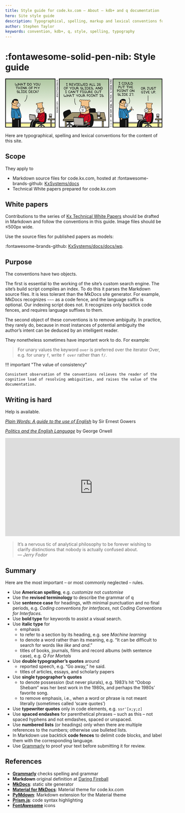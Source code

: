 ```yaml
---
title: Style guide for code.kx.com – About – kdb+ and q documentation
hero: Site style guide
description: Typographical, spelling, markup and lexical conventions for the q and kdb+ documentation site
author: Stephen Taylor
keywords: convention, kdb+, q, style, spelling, typography
---
```

# :fontawesome-solid-pen-nib: Style guide


[![Dilbert and slides](../../img/dilbert-slides.gif)](https://dilbert.com/strip/2020-05-11 "dilbert.com")

Here are typographical, spelling and lexical conventions for the content of this site.


## Scope

They apply to 

-   Markdown source files for code.kx.com, hosted at :fontawesome-brands-github: [KxSystems/docs](https://github.com/kxsystems/docs)
-   Technical White papers prepared for code.kx.com 

## White papers

Contributions to the series of [Kx Technical White Papers](../../wp/index.md) should be drafted in Markdown and follow the conventions in this guide. 
Image files should be ≤500px wide. 

Use the source files for published papers as models: 

:fontawesome-brands-github:
[KxSystems/docs/docs/wp](https://github.com/KxSystems/docs/tree/master/docs/wp).



## Purpose

The conventions have two objects.

The first is essential to the working of the site’s custom search engine. 
The site’s build script compiles an index. 
To do this it parses the Markdown source files. 
It is less tolerant than the MkDocs site generator. 
For example, MkDocs recognizes `~~~` as a code fence, and the language suffix is optional. 
Our indexing script does not. 
It recognizes only backtick code fences, and requires language suffixes to them. 

The second object of these conventions is to remove ambiguity. In practice, they rarely do, because in most instances of potential ambiguity the author’s intent can be deduced by an intelligent reader. 

They nonetheless sometimes have important work to do. 
For example:

> For unary values the keyword `over` is preferred over the iterator Over, e.g. for unary `f`, write `f over` rather than `f/`.

!!! important "The value of consistency"
    
    Consistent observation of the conventions relieves the reader of the cognitive load of resolving ambiguities, and raises the value of the documentation. 


## Writing is hard 

Help is available. 

[_Plain Words: A guide to the use of English_](https://www.amazon.co.uk/Plain-Words-Rebecca-Gowers/dp/0241960347/) by Sir Ernest Gowers 

[_Politics and the English Language_](https://www.amazon.co.uk/Politics-English-Language-Penguin-Classics-ebook/dp/B00AZQTM5I/) by George Orwell

<iframe width="560" height="315" src="https://www.youtube.com/embed/OV5J6BfToSw" frameborder="0" allow="accelerometer; autoplay; encrypted-media; gyroscope; picture-in-picture" allowfullscreen></iframe>

> It’s a nervous tic of analytical philosophy to be forever wishing to clarify distinctions that nobody is actually confused about.
> <br>— _Jerry Fodor_

## Summary

Here are the most important – or most commonly neglected – rules.

-   Use **American spelling**, e.g. _customize_ not _customise_
-   Use the **revised terminology** to describe the grammar of q
-   Use **sentence case** for headings, with minimal punctuation and no final periods, e.g. _Coding conventions for interfaces_, not _Coding Conventions for Interfaces._
-   Use **bold type** for keywords to assist a visual search. 
-   Use **italic type** for
    -   emphasis 
    -   to refer to a section by its heading, e.g. see _Machine learning_
    -   to denote a word rather than its meaning, e.g. “It can be difficult to search for words like _like_ and _and_.”
    -   titles of books, journals, films and record albums (with sentence case), e.g. _Q For Mortals_
-   Use **double typographer’s quotes** around 
    -   reported speech, e.g. “Go away,” he said.
    -   titles of articles, essays, and scholarly papers
-   Use **single typographer’s quotes** 
    -   to denote possession (but never plurals), e.g. 1983’s hit “Oobop Shebam” was her best work in the 1980s, and perhaps the 1980s’ favorite song.
    -   to remove emphasis, i.e., when a word or phrase is not meant literally (sometimes called ‘scare quotes’)
-   Use **typewriter quotes** only in code elements, e.g. `ssr'[x;y;z]`
-   Use **spaced endashes** for parenthetical phrases – such as this – not spaced hyphens and not emdashes, spaced or unspaced. 
-   Use **numbered lists** (or headings) only when there are multiple references to the numbers; otherwise use bulleted lists. 
-   In Markdown use backtick **code fences** to delimit code blocks, and label them with the corresponding language.
-   Use [Grammarly](https://www.grammarly.com/) to proof your text before submitting it for review. 


## References

-   [**Grammarly**](https://www.grammarly.com) checks spelling and grammar
-   **Markdown** original definition at [Daring Fireball](https://daringfireball.net/projects/markdown/) 
-   [**MkDocs**](https://www.mkdocs.org): static site generator
-   [**Material for MkDocs**](https://squidfunk.github.io/mkdocs-material/): Material theme for code.kx.com
-   [**PyMdown**](https://squidfunk.github.io/mkdocs-material/extensions/pymdown/): Markdown extension for the Material theme
-   [**Prism.js**](https://prismjs.com): code syntax highlighting
-   [**FontAwesome**](https://fontawesome.com) icons


